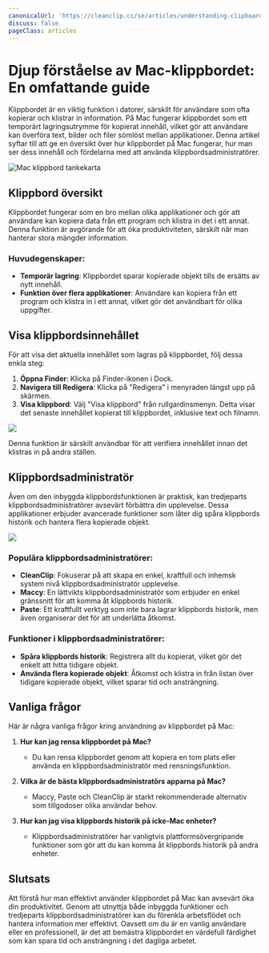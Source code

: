 ```yaml
---
canonicalUrl: 'https://cleanclip.cc/se/articles/understanding-clipboard-on-mac-guide'
discuss: false
pageClass: articles
---
```


# Djup förståelse av Mac-klippbordet: En omfattande guide

Klippbordet är en viktig funktion i datorer, särskilt för användare som ofta kopierar och klistrar in information. På Mac fungerar klippbordet som ett temporärt lagringsutrymme för kopierat innehåll, vilket gör att användare kan överföra text, bilder och filer sömlöst mellan applikationer. Denna artikel syftar till att ge en översikt över hur klippbordet på Mac fungerar, hur man ser dess innehåll och fördelarna med att använda klippbordsadministratörer.

![Mac klippbord tankekarta](/images/mac-clipboard-mind-map.png)

## Klippbord översikt

Klippbordet fungerar som en bro mellan olika applikationer och gör att användare kan kopiera data från ett program och klistra in det i ett annat. Denna funktion är avgörande för att öka produktiviteten, särskilt när man hanterar stora mängder information.

### Huvudegenskaper:
- **Temporär lagring**: Klippbordet sparar kopierade objekt tills de ersätts av nytt innehåll.
- **Funktion över flera applikationer**: Användare kan kopiera från ett program och klistra in i ett annat, vilket gör det användbart för olika uppgifter.

## Visa klippbordsinnehållet

För att visa det aktuella innehållet som lagras på klippbordet, följ dessa enkla steg:

1. **Öppna Finder**: Klicka på Finder-ikonen i Dock.
2. **Navigera till Redigera**: Klicka på "Redigera" i menyraden längst upp på skärmen.
3. **Visa klippbord**: Välj "Visa klippbord" från rullgardinsmenyn. Detta visar det senaste innehållet kopierat till klippbordet, inklusive text och filnamn.

![](/images/blogs/view_macos_clipboard_step1.png)

Denna funktion är särskilt användbar för att verifiera innehållet innan det klistras in på andra ställen.

## Klippbordsadministratör

Även om den inbyggda klippbordsfunktionen är praktisk, kan tredjeparts klippbordsadministratörer avsevärt förbättra din upplevelse. Dessa applikationer erbjuder avancerade funktioner som låter dig spåra klippbords historik och hantera flera kopierade objekt.

![](/images/mac_clipboard_manager_cleanclip_copied_lists.png)

### Populära klippbordsadministratörer:
- **CleanClip**: Fokuserar på att skapa en enkel, kraftfull och inhemsk system nivå klippbordsadministratör upplevelse.
- **Maccy**: En lättvikts klippbordsadministratör som erbjuder en enkel gränssnitt för att komma åt klippbords historik.
- **Paste**: Ett kraftfullt verktyg som inte bara lagrar klippbords historik, men även organiserar det för att underlätta åtkomst.

### Funktioner i klippbordsadministratörer:
- **Spåra klippbords historik**: Registrera allt du kopierat, vilket gör det enkelt att hitta tidigare objekt.
- **Använda flera kopierade objekt**: Åtkomst och klistra in från listan över tidigare kopierade objekt, vilket sparar tid och ansträngning.

## Vanliga frågor

Här är några vanliga frågor kring användning av klippbordet på Mac:

1. **Hur kan jag rensa klippbordet på Mac?**
   - Du kan rensa klippbordet genom att kopiera en tom plats eller använda en klippbordsadministratör med rensningsfunktion.

2. **Vilka är de bästa klippbordsadministratörs apparna på Mac?**
   - Maccy, Paste och CleanClip är starkt rekommenderade alternativ som tillgodoser olika användar behov.

3. **Hur kan jag visa klippbords historik på icke-Mac enheter?**
   - Klippbordsadministratörer har vanligtvis plattformsövergripande funktioner som gör att du kan komma åt klippbords historik på andra enheter.

## Slutsats

Att förstå hur man effektivt använder klippbordet på Mac kan avsevärt öka din produktivitet. Genom att utnyttja både inbyggda funktioner och tredjeparts klippbordsadministratörer kan du förenkla arbetsflödet och hantera information mer effektivt. Oavsett om du är en vanlig användare eller en professionell, är det att bemästra klippbordet en värdefull färdighet som kan spara tid och ansträngning i det dagliga arbetet.